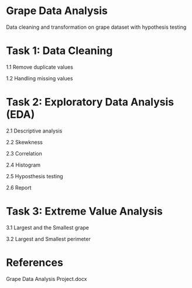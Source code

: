 # Grape Data Analysis

Data cleaning and transformation on grape dataset with hypothesis testing

# Task 1: Data Cleaning

  1.1 Remove duplicate values	
  
  1.2 Handling missing values	
  
# Task 2: Exploratory Data Analysis (EDA)

  2.1 Descriptive analysis	
  
  2.2 Skewkness
  
  2.3 Correlation
  
  2.4 Histogram
  
  2.5 Hyposthesis testing	
  
  2.6 Report
  
# Task 3: Extreme Value Analysis

  3.1 Largest and the Smallest grape
  
  3.2 Largest and Smallest perimeter	

# References 

Grape Data Analysis Project.docx
